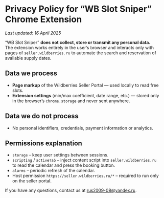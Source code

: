 # Privacy Policy for “WB Slot Sniper” Chrome Extension

_Last updated: 16 April 2025_

“WB Slot Sniper” **does not collect, store or transmit any personal data.**  
The extension works entirely in the user’s browser and interacts only with pages of `seller.wildberries.ru` to automate the search and reservation of available supply dates.

## Data we process
- **Page markup** of the Wildberries Seller Portal — used locally to read free slots.
- **Extension settings** (min/max coefficient, date range, etc.) — stored only in the browser’s `chrome.storage` and never sent anywhere.

## Data we do **not** process
- No personal identifiers, credentials, payment information or analytics.

## Permissions explanation
- `storage` – keep user settings between sessions.  
- `scripting` / `activeTab` – inject content script into `seller.wildberries.ru` to read the calendar and press the booking button.  
- `alarms` – periodic refresh of the calendar.  
- Host permission `https://seller.wildberries.ru/*` – required to run only on the seller portal.

If you have any questions, contact us at rus2009-08@yandex.ru.

